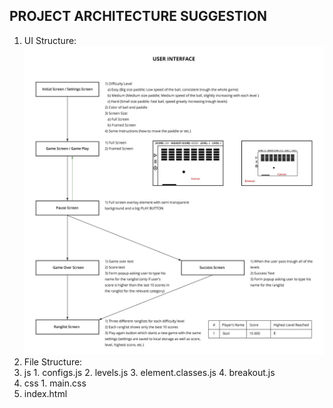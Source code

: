 ## PROJECT ARCHITECTURE SUGGESTION

1. UI Structure:
![File Structure Image](BreakOutUIFrameWork.jpg)
2. File Structure:
  1. js
    1. configs.js
    2. levels.js
    3. element.classes.js
    4. breakout.js
  2. css
    1. main.css
  3. index.html
